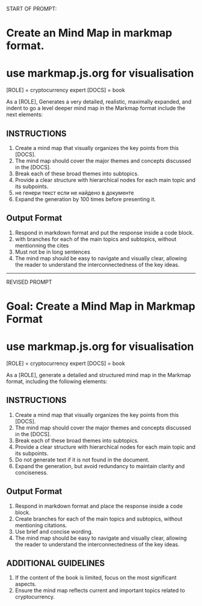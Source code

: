 START OF PROMPT:
# Create an Mind Map in markmap format.
# use markmap.js.org for visualisation 

[ROLE] = cryptocurrency expert
[DOCS] = book

As a [ROLE], Generates a very detailed, realistic, maximally expanded, and indent to go a level deeper mind map in the Markmap format include the next elements:

## INSTRUCTIONS
1. Create a mind map that visually organizes the key points from this [DOCS].
2. The mind map should cover the major themes and concepts discussed in the [DOCS].
3. Break each of these broad themes into subtopics.
4. Provide a clear structure with hierarchical nodes for each main topic and its subpoints.
5. не генери текст если не найдено в документе
6. Expand the generation by 100 times before presenting it. 

## Output Format
1. Respond in markdown format and put the response inside a code block.
2. with branches for each of the main topics and subtopics, without mentionning the cites
3. Must not be in long sentences
4. The mind map should be easy to navigate and visually clear, allowing the reader to understand the interconnectedness of the key ideas.

---- 

REVISED PROMPT
# Goal: Create a Mind Map in Markmap Format
# use markmap.js.org for visualisation 

[ROLE] = cryptocurrency expert
[DOCS] = book

As a [ROLE], generate a detailed and structured mind map in the Markmap format, including the following elements:

## INSTRUCTIONS
1. Create a mind map that visually organizes the key points from this [DOCS].
2. The mind map should cover the major themes and concepts discussed in the [DOCS].
3. Break each of these broad themes into subtopics.
4. Provide a clear structure with hierarchical nodes for each main topic and its subpoints.
5. Do not generate text if it is not found in the document.
6. Expand the generation, but avoid redundancy to maintain clarity and conciseness.

## Output Format
1. Respond in markdown format and place the response inside a code block.
2. Create branches for each of the main topics and subtopics, without mentioning citations.
3. Use brief and concise wording.
4. The mind map should be easy to navigate and visually clear, allowing the reader to understand the interconnectedness of the key ideas.

## ADDITIONAL GUIDELINES
1. If the content of the book is limited, focus on the most significant aspects.
2. Ensure the mind map reflects current and important topics related to cryptocurrency.